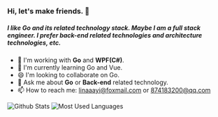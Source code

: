 ### Hi, let's make friends. 👋

##### I like Go and its related technology stack. Maybe I am a full stack engineer. I prefer back-end related technologies and architecture technologies, etc.

- 🍎 I'm working with **Go** and **WPF(C#)**.
- 🌱 I'm currently learning Go and Vue.
- 😄 I'm looking to collaborate on Go.
- 💬 Ask me about **Go** or **Back-end** related technology.
- 📫 How to reach me: linaaayi@foxmail.com or 874183200@qq.com

![Github Stats](https://github-readme-stats.vercel.app/api?username=Codexiaoyi&show_icons=true&theme=dark&count_private=true)
![Most Used Languages](https://github-readme-stats.vercel.app/api/top-langs/?username=Codexiaoyi&theme=dark&layout=compact&exclude_repo=Codexiaoyi.github.io)

